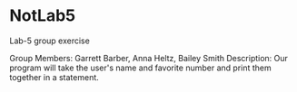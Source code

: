 # NotLab5
Lab-5 group exercise

Group Members: Garrett Barber, Anna Heltz, Bailey Smith
Description: Our program will take the user's name and favorite number and print them together in a statement.
